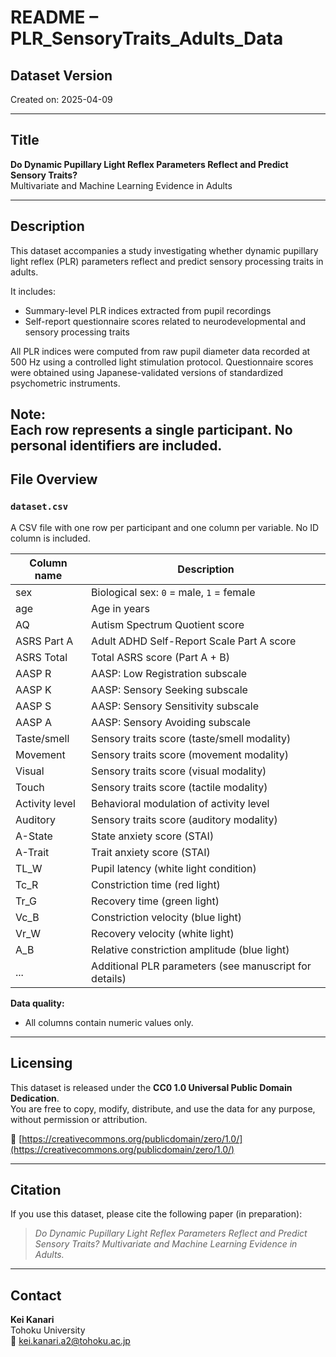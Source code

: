 # README – PLR_SensoryTraits_Adults_Data

## Dataset Version  
Created on: 2025-04-09

---

## Title  
**Do Dynamic Pupillary Light Reflex Parameters Reflect and Predict Sensory Traits?**  
Multivariate and Machine Learning Evidence in Adults

---

## Description  
This dataset accompanies a study investigating whether dynamic pupillary light reflex (PLR) parameters reflect and predict sensory processing traits in adults.

It includes:
- Summary-level PLR indices extracted from pupil recordings
- Self-report questionnaire scores related to neurodevelopmental and sensory processing traits

All PLR indices were computed from raw pupil diameter data recorded at 500 Hz using a controlled light stimulation protocol. Questionnaire scores were obtained using Japanese-validated versions of standardized psychometric instruments.

**Note:**  
Each row represents a single participant. No personal identifiers are included.
---

## File Overview

### `dataset.csv`  
A CSV file with one row per participant and one column per variable. No ID column is included.

| Column name     | Description                                                                |
|-----------------|----------------------------------------------------------------------------|
| sex             | Biological sex: `0` = male, `1` = female                                   |
| age             | Age in years                                                               |
| AQ              | Autism Spectrum Quotient score                                             |
| ASRS Part A     | Adult ADHD Self-Report Scale Part A score                                  |
| ASRS Total      | Total ASRS score (Part A + B)                                              |
| AASP R          | AASP: Low Registration subscale                                            |
| AASP K          | AASP: Sensory Seeking subscale                                             |
| AASP S          | AASP: Sensory Sensitivity subscale                                         |
| AASP A          | AASP: Sensory Avoiding subscale                                            |
| Taste/smell     | Sensory traits score (taste/smell modality)                                |
| Movement        | Sensory traits score (movement modality)                                   |
| Visual          | Sensory traits score (visual modality)                                     |
| Touch           | Sensory traits score (tactile modality)                                    |
| Activity level  | Behavioral modulation of activity level                                    |
| Auditory        | Sensory traits score (auditory modality)                                   |
| A-State         | State anxiety score (STAI)                                                 |
| A-Trait         | Trait anxiety score (STAI)                                                 |
| TL_W            | Pupil latency (white light condition)                                      |
| Tc_R            | Constriction time (red light)                                              |
| Tr_G            | Recovery time (green light)                                                |
| Vc_B            | Constriction velocity (blue light)                                         |
| Vr_W            | Recovery velocity (white light)                                            |
| A_B             | Relative constriction amplitude (blue light)                               |
| ...             | Additional PLR parameters (see manuscript for details)                     |

**Data quality:**  
- All columns contain numeric values only.

---

## Licensing  
This dataset is released under the **CC0 1.0 Universal Public Domain Dedication**.  
You are free to copy, modify, distribute, and use the data for any purpose, without permission or attribution.

🔗 [https://creativecommons.org/publicdomain/zero/1.0/](https://creativecommons.org/publicdomain/zero/1.0/)

---

## Citation  
If you use this dataset, please cite the following paper (in preparation):

> *Do Dynamic Pupillary Light Reflex Parameters Reflect and Predict Sensory Traits? Multivariate and Machine Learning Evidence in Adults.*

---

## Contact  
**Kei Kanari**  
Tohoku University  
📧 kei.kanari.a2@tohoku.ac.jp
